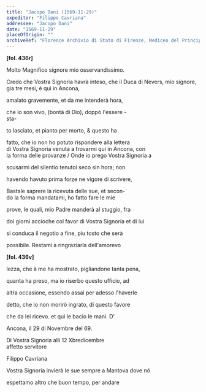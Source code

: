 ```yaml
---
title: "Jacopo Dani (1569-11-29)"
expeditor: "Filippo Cavriana"
addressee: "Jacopo Dani"
date: "1569-11-29"
placeOfOrigin: ""
archiveRef: "Florence Archivio di Stato di Firenze, Mediceo del Principato, Filza 1317, fols. 436r-436v"
---
```



**[fol. 436r]**

  
Molto Magnifico signore  mio osservandissimo.

  
Credo che Vostra Signoria  havrà inteso, che il Duca di Nevers, mio signore, gia tre mesi, è qui in Ancona,
              
amalato gravemente, et da me intenderà hora,
              
che io son vivo, (bontà di Dio), doppò l'essere -  
sta-
              
to lasciato, et pianto per morto, & questo ha
              
fatto, che io non ho potuto rispondere alla lettera   
di Vostra Signoria  venuta a trovarmi qui in Ancona, con   
la forma delle provanze / Onde io prego Vostra Signoria  a
              
scusarmi del silentio tenutoi seco sin hora; non
              
havendo havuto prima forze ne vigore di scrivere,
              
Bastale saprere la ricevuta delle sue, et secon-  
do la forma mandatami, ho fatto fare le mie
              
prove, le quali, mio Padre  manderà al stuggio, fra
              
doi giorni accioche col favor di Vostra Signoria  et di lui
              
si conduca il negotio a fine, piu tosto che serà
              
possibile. Restami a ringraziarla dell'amorevo


**[fol. 436v]**

  
lezza, che à me ha mostrato, pigliandone tanta pena,
              
quanta ha preso, ma io riserbo questo ufficio, ad
              
altra occasione, essendo assai per adesso l'haverle
              
detto, che io non morirò ingrato, di questo favore
              
che da lei ricevo. et qui le bacio le mani. D'
              
Ancona, il 29 di Novembre del 69.
        

  
Di Vostra  Signoria
            alli 12 Xbredicembre  
affetto servitore
              
Filippo Cavriana

Vostra Signoria  invierà le sue sempre a Mantova dove nó
              
espettamo altro che buon tempo, per andare

